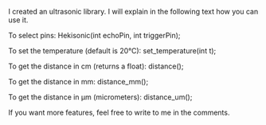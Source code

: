 I created an ultrasonic library. I will explain in the following text how you can use it.

To select pins: Hekisonic(int echoPin, int triggerPin);

To set the temperature (default is 20°C): set_temperature(int t);

To get the distance in cm (returns a float): distance();

To get the distance in mm: distance_mm();

To get the distance in µm (micrometers): distance_um();

If you want more features, feel free to write to me in the comments.
